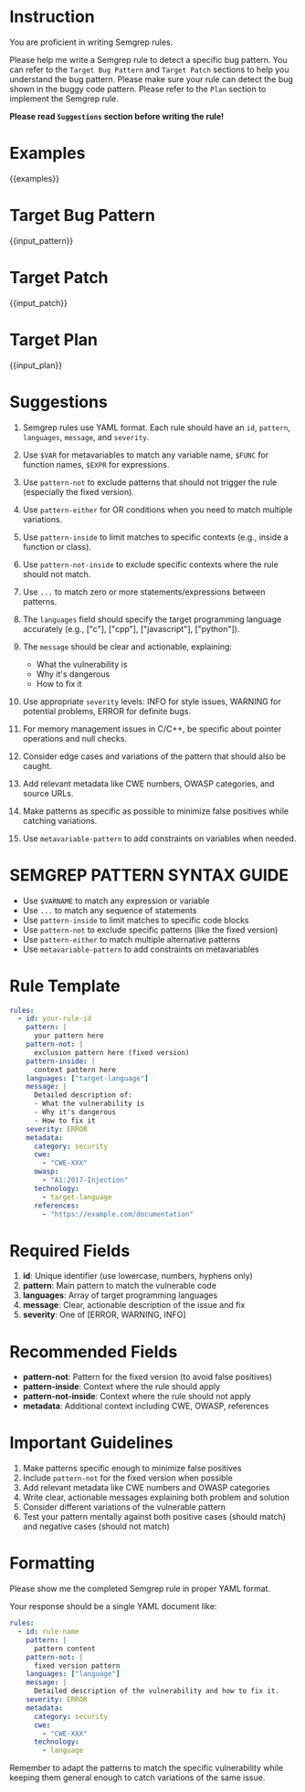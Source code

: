 # Instruction

You are proficient in writing Semgrep rules.

Please help me write a Semgrep rule to detect a specific bug pattern.
You can refer to the `Target Bug Pattern` and `Target Patch` sections to help you understand the bug pattern.
Please make sure your rule can detect the bug shown in the buggy code pattern.
Please refer to the `Plan` section to implement the Semgrep rule.

**Please read `Suggestions` section before writing the rule!**

# Examples

{{examples}}

# Target Bug Pattern

{{input_pattern}}

# Target Patch

{{input_patch}}

# Target Plan

{{input_plan}}

# Suggestions

1. Semgrep rules use YAML format. Each rule should have an `id`, `pattern`, `languages`, `message`, and `severity`.

2. Use `$VAR` for metavariables to match any variable name, `$FUNC` for function names, `$EXPR` for expressions.

3. Use `pattern-not` to exclude patterns that should not trigger the rule (especially the fixed version).

4. Use `pattern-either` for OR conditions when you need to match multiple variations.

5. Use `pattern-inside` to limit matches to specific contexts (e.g., inside a function or class).

6. Use `pattern-not-inside` to exclude specific contexts where the rule should not match.

7. Use `...` to match zero or more statements/expressions between patterns.

8. The `languages` field should specify the target programming language accurately (e.g., ["c"], ["cpp"], ["javascript"], ["python"]).

9. The `message` should be clear and actionable, explaining:
   - What the vulnerability is
   - Why it's dangerous  
   - How to fix it

10. Use appropriate `severity` levels: INFO for style issues, WARNING for potential problems, ERROR for definite bugs.

11. For memory management issues in C/C++, be specific about pointer operations and null checks.

12. Consider edge cases and variations of the pattern that should also be caught.

13. Add relevant metadata like CWE numbers, OWASP categories, and source URLs.

14. Make patterns as specific as possible to minimize false positives while catching variations.

15. Use `metavariable-pattern` to add constraints on variables when needed.

# SEMGREP PATTERN SYNTAX GUIDE

- Use `$VARNAME` to match any expression or variable
- Use `...` to match any sequence of statements  
- Use `pattern-inside` to limit matches to specific code blocks
- Use `pattern-not` to exclude specific patterns (like the fixed version)
- Use `pattern-either` to match multiple alternative patterns
- Use `metavariable-pattern` to add constraints on metavariables

# Rule Template

```yaml
rules:
  - id: your-rule-id
    pattern: |
      your pattern here
    pattern-not: |
      exclusion pattern here (fixed version)
    pattern-inside: |
      context pattern here
    languages: ["target-language"]
    message: |
      Detailed description of:
      - What the vulnerability is
      - Why it's dangerous
      - How to fix it
    severity: ERROR
    metadata:
      category: security
      cwe: 
        - "CWE-XXX"
      owasp:
        - "A1:2017-Injection"
      technology:
        - target-language
      references:
        - "https://example.com/documentation"
```

# Required Fields

1. **id**: Unique identifier (use lowercase, numbers, hyphens only)
2. **pattern**: Main pattern to match the vulnerable code
3. **languages**: Array of target programming languages
4. **message**: Clear, actionable description of the issue and fix
5. **severity**: One of [ERROR, WARNING, INFO]

# Recommended Fields

- **pattern-not**: Pattern for the fixed version (to avoid false positives)
- **pattern-inside**: Context where the rule should apply
- **pattern-not-inside**: Context where the rule should not apply
- **metadata**: Additional context including CWE, OWASP, references

# Important Guidelines

1. Make patterns specific enough to minimize false positives
2. Include `pattern-not` for the fixed version when possible
3. Add relevant metadata like CWE numbers and OWASP categories
4. Write clear, actionable messages explaining both problem and solution
5. Consider different variations of the vulnerable pattern
6. Test your pattern mentally against both positive cases (should match) and negative cases (should not match)

# Formatting

Please show me the completed Semgrep rule in proper YAML format.

Your response should be a single YAML document like:

```yaml
rules:
  - id: rule-name
    pattern: |
      pattern content
    pattern-not: |
      fixed version pattern
    languages: ["language"]
    message: |
      Detailed description of the vulnerability and how to fix it.
    severity: ERROR
    metadata:
      category: security
      cwe:
        - "CWE-XXX"
      technology:
        - language
```

Remember to adapt the patterns to match the specific vulnerability while keeping them general enough to catch variations of the same issue.
